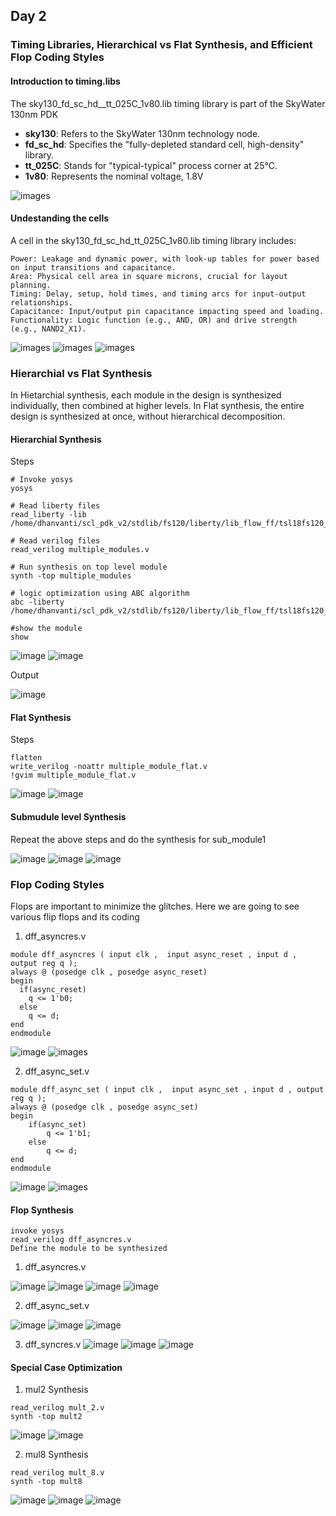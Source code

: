 ## Day 2
### Timing Libraries, Hierarchical vs Flat Synthesis, and Efficient Flop Coding Styles
#### Introduction to timing.libs
The sky130_fd_sc_hd__tt_025C_1v80.lib timing library is part of the SkyWater 130nm PDK
- **sky130**: Refers to the SkyWater 130nm technology node.
- **fd_sc_hd**: Specifies the "fully-depleted standard cell, high-density" library.
- **tt_025C**: Stands for "typical-typical" process corner at 25°C.
- **1v80**: Represents the nominal voltage, 1.8V

![images](../images/libfile.png)

#### Undestanding the cells
A cell in the sky130_fd_sc_hd_tt_025C_1v80.lib timing library includes:
```
Power: Leakage and dynamic power, with look-up tables for power based on input transitions and capacitance.
Area: Physical cell area in square microns, crucial for layout planning.
Timing: Delay, setup, hold times, and timing arcs for input-output relationships.
Capacitance: Input/output pin capacitance impacting speed and loading.
Functionality: Logic function (e.g., AND, OR) and drive strength (e.g., NAND2_X1).
```
![images](../images/cell.png)
![images](../images/area.png)
![images](../images/powerports.png)

### Hierarchial vs Flat Synthesis
In Hietarchial synthesis, each module in the design is synthesized individually, then combined at higher levels.
In Flat synthesis, the entire design is synthesized at once, without hierarchical decomposition.

#### Hierarchial Synthesis
Steps
```
# Invoke yosys
yosys 

# Read liberty files
read_liberty -lib /home/dhanvanti/scl_pdk_v2/stdlib/fs120/liberty/lib_flow_ff/tsl18fs120_scl_ff.lib 

# Read verilog files
read_verilog multiple_modules.v

# Run synthesis on top level module
synth -top multiple_modules

# logic optimization using ABC algorithm
abc -liberty /home/dhanvanti/scl_pdk_v2/stdlib/fs120/liberty/lib_flow_ff/tsl18fs120_scl_ff.lib

#show the module
show
```
![image](../images/Screenshot%202024-10-28%20135618.png)
![image](../images/showmultiplemodule.png)

Output

![image](../images/Screenshot%202024-10-28%20140425.png)

#### Flat Synthesis
Steps
```
flatten
write_verilog -noattr multiple_module_flat.v
!gvim multiple_module_flat.v
```
![image](../images/Screenshot%202024-10-28%20141322.png)
![image](../images/Screenshot%202024-10-28%20141901.png)

#### Submudule level Synthesis
Repeat the above steps and do the synthesis for sub_module1

![image](../images/synthsubmodule.png)
![image](../images/Screenshot%202024-10-28%20142246.png)
![image](../images/Screenshot%202024-10-28%20142418.png)

### Flop Coding Styles
Flops are important to minimize the glitches.
Here we are going to see various flip flops and its coding

1. dff_asyncres.v

```
module dff_asyncres ( input clk ,  input async_reset , input d , output reg q );
always @ (posedge clk , posedge async_reset)
begin
  if(async_reset)
    q <= 1'b0;
  else	
    q <= d;
end
endmodule
```
![image](../images/flop.png)
![images](../images/Screenshot%202024-10-28%20190048.png)

2. dff_async_set.v
```
module dff_async_set ( input clk ,  input async_set , input d , output reg q );
always @ (posedge clk , posedge async_set)
begin
    if(async_set)
        q <= 1'b1;
    else	
        q <= d;
end
endmodule
```
![image](../images/sync.png)
![images](../images/syncreport.png)

#### Flop Synthesis

```
invoke yosys
read_verilog dff_asyncres.v
Define the module to be synthesized
```
1. dff_asyncres.v

![image](../images/Screenshot%202024-10-28%20192045.png)
![image](../images/Screenshot%202024-10-28%20192417.png)
![image](../images/Screenshot%202024-10-28%20192552.png)
![image](../images/Screenshot%202024-10-28%20192757.png)

2. dff_async_set.v

![image](../images/synthasync.png)
![image](../images/Screenshot%202024-10-28%20193121.png)
![image](../images/Screenshot%202024-10-28%20193210.png)

3. dff_syncres.v
![image](../images/Screenshot%202024-10-28%20193449.png)
![image](../images/Screenshot%202024-10-28%20193651.png)
![image](../images/Screenshot%202024-10-28%20193711.png)

#### Special Case Optimization


1. mul2 Synthesis
```
read_verilog mult_2.v
synth -top mult2
```
![image](../images/synthmul2.png)
![image](../images/Screenshot%202024-10-28%20195610.png)

2. mul8 Synthesis
```
read_verilog mult_8.v
synth -top mult8
```
![image](../images/synthmul8.png)
![image](../images/abcmul8.png)
![image](../images/Screenshot%202024-10-28%20200845.png)





